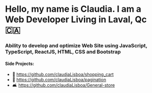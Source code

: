 # Hello, my name is Claudia. I am a Web Developer Living in Laval, Qc 🇨🇦


### Ability to develop and optimize Web Site using JavaScript, TypeScript, ReactJS, HTML, CSS and Bootstrap

#### Side Projects:

- 🛒 https://github.com/claudiaLisboa/shopping_cart
- 📑 https://github.com/claudiaLisboa/pagination
- 🛋️ https://github.com/claudiaLisboa/General-store

